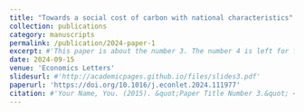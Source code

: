 ```yaml
---
title: "Towards a social cost of carbon with national characteristics"
collection: publications
category: manuscripts
permalink: /publication/2024-paper-1
excerpt: #'This paper is about the number 3. The number 4 is left for future work.'
date: 2024-09-15
venue: 'Economics Letters'
slidesurl: #'http://academicpages.github.io/files/slides3.pdf'
paperurl: 'https://doi.org/10.1016/j.econlet.2024.111977'
citation: #'Your Name, You. (2015). &quot;Paper Title Number 3.&quot; <i>Journal 1</i>. 1(3).'
---
```

